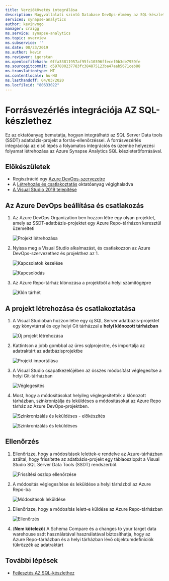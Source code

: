 ```yaml
---
title: Verziókövetés integrálása
description: Nagyvállalati szintű Database DevOps-élmény az SQL-készlet natív forrásvezérlési integrációval az Azure Repos (Git és GitHub) használatával.
services: synapse-analytics
author: kevinvngo
manager: craigg
ms.service: synapse-analytics
ms.topic: overview
ms.subservice: ''
ms.date: 08/23/2019
ms.author: kevin
ms.reviewer: igorstan
ms.openlocfilehash: 0ffa33811957af95fc10396ffecef0b3de7959fe
ms.sourcegitcommit: d597800237783fc384875123ba47aab5671ceb88
ms.translationtype: MT
ms.contentlocale: hu-HU
ms.lasthandoff: 04/03/2020
ms.locfileid: "80633022"
---
```

# <a name="source-control-integration-for-sql-pool"></a>Forrásvezérlés integrációja AZ SQL-készlethez

Ez az oktatóanyag bemutatja, hogyan integrálható az SQL Server Data tools (SSDT) adatbázis-projekt a forrás-ellenőrzéssel.  A forrásvezérlés integrációja az első lépés a folyamatos integrációs és üzembe helyezési folyamat létrehozása az Azure Synapse Analytics SQL készleterőforrásával.

## <a name="before-you-begin"></a>Előkészületek

- Regisztráció egy [Azure DevOps-szervezetre](https://azure.microsoft.com/services/devops/)
- A [Létrehozás és csatlakoztatás](create-data-warehouse-portal.md) oktatóanyag végighaladva
- [A Visual Studio 2019 telepítése](https://visualstudio.microsoft.com/vs/older-downloads/)

## <a name="set-up-and-connect-to-azure-devops"></a>Az Azure DevOps beállítása és csatlakozás

1. Az Azure DevOps Organization ben hozzon létre egy olyan projektet, amely az SSDT-adatbázis-projektet egy Azure Repo-tárházon keresztül üzemelteti

   ![Projekt létrehozása](./media/sql-data-warehouse-source-control-integration/1-create-project-azure-devops.png "Projekt létrehozása")

2. Nyissa meg a Visual Studio alkalmazást, és csatlakozzon az Azure DevOps-szervezethez és projekthez az 1.

   ![Kapcsolatok kezelése](./media/sql-data-warehouse-source-control-integration/2-manage-connections.png "Kapcsolatok kezelése")

   ![Kapcsolódás](./media/sql-data-warehouse-source-control-integration/3-connect.png "Kapcsolódás")

3. Az Azure Repo-tárház klónozása a projektből a helyi számítógépre

   ![Klón tárhét](./media/sql-data-warehouse-source-control-integration/4-clone-repo.png "Klón tárhét")

## <a name="create-and-connect-your-project"></a>A projekt létrehozása és csatlakoztatása

1. A Visual Studióban hozzon létre egy új SQL Server adatbázis-projektet egy könyvtárral és egy helyi Git tárházzal a **helyi klónozott tárházban**

   ![Új projekt létrehozása](./media/sql-data-warehouse-source-control-integration/5-create-new-project.png "Új projekt létrehozása")  

2. Kattintson a jobb gombbal az üres sqlprojectre, és importálja az adatraktárt az adatbázisprojektbe

   ![Projekt importálása](./media/sql-data-warehouse-source-control-integration/6-import-new-project.png "Projekt importálása")  

3. A Visual Studio csapatkezelőjében az összes módosítást véglegesítse a helyi Git-tárházban

   ![Véglegesítés](./media/sql-data-warehouse-source-control-integration/6.5-commit-push-changes.png "Véglegesítés")  

4. Most, hogy a módosításokat helyileg véglegesítették a klónozott tárházban, szinkronizálja és leküldéses a módosításokat az Azure Repo tárház az Azure DevOps-projektben.

   ![Szinkronizálás és leküldéses - előkészítés](./media/sql-data-warehouse-source-control-integration/7-commit-push-changes.png "Szinkronizálás és leküldéses - előkészítés")

   ![Szinkronizálás és leküldéses](./media/sql-data-warehouse-source-control-integration/7.5-commit-push-changes.png "Szinkronizálás és leküldéses")  

## <a name="validation"></a>Ellenőrzés

1. Ellenőrizze, hogy a módosítások lelettek-e rendelve az Azure-tárházban azáltal, hogy frissítette az adatbázis-projekt egy táblaoszlopát a Visual Studio SQL Server Data Tools (SSDT) rendszerből.

   ![Frissítési oszlop ellenőrzése](./media/sql-data-warehouse-source-control-integration/8-validation-update-column.png "Frissítési oszlop ellenőrzése")

2. A módosítás véglegesítése és leküldése a helyi tárházból az Azure Repo-ba

   ![Módosítások leküldése](./media/sql-data-warehouse-source-control-integration/9-push-column-change.png "Módosítások leküldése")

3. Ellenőrizze, hogy a módosítás lelett-e küldése az Azure Repo-tárházban

   ![Ellenőrzés](./media/sql-data-warehouse-source-control-integration/10-verify-column-change-pushed.png "Módosítások ellenőrzése")

4. (**Nem kötelező**) A Schema Compare és a changes to your target data warehouse ssdt használatával használatával biztosíthatja, hogy az Azure Repo-tárházban és a helyi tárházban lévő objektumdefiníciók tükrözzék az adatraktárt

## <a name="next-steps"></a>További lépések

- [Fejlesztés AZ SQL-készlethez](sql-data-warehouse-overview-develop.md)
